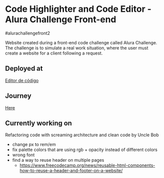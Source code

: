 # Code Highlighter and Code Editor - Alura Challenge Front-end 

#alurachallengefront2

Website created during a front-end code challenge called Alura Challenge. The challenge is to simulate a real work situation, where the user must create a website for a client following a request.

## Deployed at
[Editor de código](https://daniel-ben.github.io/alura-challenge-2/)

## Journey
[Here](https://daniel-ben.github.io/alura-challenge-2/journey.md)

## Currently working on
Refactoring code with screaming architecture and clean code by Uncle Bob

- change px to rem/em
- fix palette colors that are using rgb + opacity instead of different colors
- wrong font
- find a way to reuse header on multiple pages
    - https://www.freecodecamp.org/news/reusable-html-components-how-to-reuse-a-header-and-footer-on-a-website/